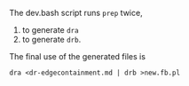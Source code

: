 The dev.bash script runs `prep` twice,
1. to generate `dra`
2. to generate `drb`.

The final use of the generated files is
```
dra <dr-edgecontainment.md | drb >new.fb.pl
```
